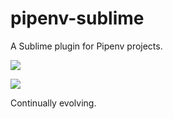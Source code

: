 # pipenv-sublime

A Sublime plugin for Pipenv projects.

![](http://share.kennethreitz.org/3J411U2Y1A2d/Screen%20Recording%202018-03-09%20at%2007.33%20AM.gif)

![](http://share.kennethreitz.org/0m1w0p3t2q1D/Screen%20Recording%202018-03-09%20at%2007.28%20AM.gif)

Continually evolving. 
